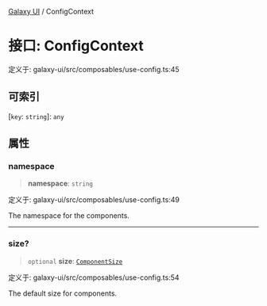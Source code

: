 [Galaxy UI](../index.md) / ConfigContext

# 接口: ConfigContext

定义于: galaxy-ui/src/composables/use-config.ts:45

## 可索引

\[`key`: `string`\]: `any`

## 属性

### namespace

> **namespace**: `string`

定义于: galaxy-ui/src/composables/use-config.ts:49

The namespace for the components.

---

### size?

> `optional` **size**: [`ComponentSize`](../type-aliases/ComponentSize.md)

定义于: galaxy-ui/src/composables/use-config.ts:54

The default size for components.
